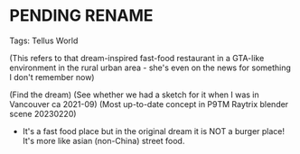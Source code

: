 # PENDING RENAME

Tags: Tellus World

(This refers to that dream-inspired fast-food restaurant in a GTA-like environment in the rural urban area - she's even on the news for something I don't remember now)

(Find the dream)
(See whether we had a sketch for it when I was in Vancouver ca 2021-09)
(Most up-to-date concept in P9TM Raytrix blender scene 20230220)

* It's a fast food place but in the original dream it is NOT a burger place! It's more like asian (non-China) street food.